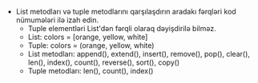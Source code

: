 - List metodları və tuple metodlarını qarşılaşdırın aradakı fərqləri kod nümumələri ilə izah edin.
    - Tuple elementləri List'dən fərqli olaraq dəyişdirilə bilməz.
    - List: colors = [orange, yellow, white]
    - Tuple: colors = (orange, yellow, white)
    - List metodları: append(), extend(), insert(), remove(), 
    pop(), clear(), len(), index(), count(), reverse(), sort(), copy()
    - Tuple metodları: len(), count(), index()
